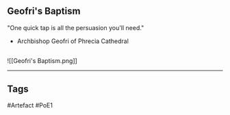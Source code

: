 ## Geofri's Baptism
"One quick tap is all the persuasion you'll need."
- Archbishop Geofri of Phrecia Cathedral
##
![[Geofri's Baptism.png]]

---
## Tags
#Artefact
#PoE1